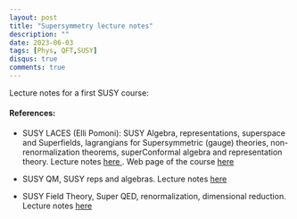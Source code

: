 ```yaml
---
layout: post
title: "Supersymmetry lecture notes"
description: ""
date: 2023-06-03
tags: [Phys, QFT,SUSY]
disqus: true
comments: true
---
```


Lecture notes for a first SUSY course: 
####  References:
- SUSY LACES (Elli Pomoni): SUSY Algebra, representations, superspace and Superfields, lagrangians for Supersymmetric (gauge) theories, non-renormalization theorems, superConformal algebra and representation theory. <!--more-->Lecture notes  <a href="pdfs/SUSY LACES.pdf"> here </a>. Web page of the course <a href="https://www.ggi.infn.it/laces/LACES18/SUSY18.html"> here </a>

- SUSY QM, SUSY reps and algebras. Lecture notes  <a href="pdfs/SUSY (SQM).pdf"> here </a>
- SUSY Field Theory, Super QED, renormalization,  dimensional reduction. Lecture notes  <a href="pdfs/SUSY Part II.pdf"> here </a>
